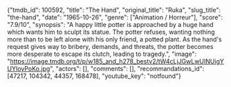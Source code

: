 {"tmdb_id": 100592, "title": "The Hand", "original_title": "Ruka", "slug_title": "the-hand", "date": "1965-10-26", "genre": ["Animation / Horreur"], "score": "7.9/10", "synopsis": "A happy little potter is approached by a huge hand which wants him to sculpt its statue. The potter refuses, wanting nothing more than to be left alone with his only friend, a potted plant. As the hand's request gives way to bribery, demands, and threats, the potter becomes more desperate to escape its clutch, leading to tragedy.", "image": "https://image.tmdb.org/t/p/w185_and_h278_bestv2/tW4cLjJGwLwUINUigYUYIoyPoKo.jpg", "actors": [], "comments": [], "recommandations_id": [47217, 104342, 44357, 168478], "youtube_key": "notfound"}